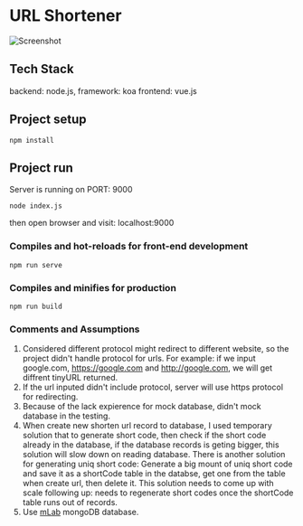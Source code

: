 # URL Shortener
![Screenshot](https://res.cloudinary.com/dq132990i/image/upload/v1573955465/ljulbxjemsqyhjknalcq.png)

## Tech Stack
backend: node.js, framework: koa
frontend: vue.js

## Project setup
```
npm install
```

## Project run
Server is running on PORT: 9000
```
node index.js
```
then open browser and visit: localhost:9000

### Compiles and hot-reloads for front-end development
```
npm run serve
```

### Compiles and minifies for production
```
npm run build
```
### Comments and Assumptions
1. Considered different protocol might redirect to different website, so the project didn't handle protocol for urls. For example: if we input google.com, https://google.com and http://google.com, we will get diffrent tinyURL returned. 
2. If the url inputed didn't include protocol, server will use https protocol for redirecting. 
3. Because of the lack expierence for mock database, didn't mock database in the testing.
4. When create new shorten url record to database, I used temporary solution that to generate short code, then check if the short code already in the database, if the database records is geting bigger, this solution will slow down on reading database. 
    There is another solution for generating uniq short code: Generate a big mount of uniq short code and save it as a shortCode table in the databse, get one from the table when create url, then delete it. This solution needs to come up with scale following up: needs to regenerate short codes once the shortCode table runs out of records.
5. Use [mLab](https://mlab.com/) mongoDB database.
